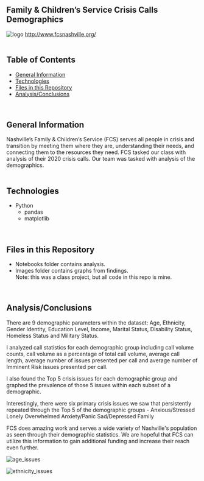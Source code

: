 ## Family & Children’s Service Crisis Calls Demographics<br>

![logo](../main/images/fcs_logo.png)
http://www.fcsnashville.org/
<br>
<br>

## Table of Contents
* [General Information](#general-information)
* [Technologies](#technologies)
* [Files in this Repository](#files)
* [Analysis/Conclusions](#analysis)
<br>

## <a name="general-information"></a>General Information
Nashville’s Family & Children’s Service (FCS) serves all people in crisis and transition by meeting them where they are, understanding their needs, and connecting them to the resources they need.  FCS tasked our class with analysis of their 2020 crisis calls.  Our team was tasked with analysis of the demographics. 
<br>
<br>

## <a name="technologies"></a>Technologies
- Python
  - pandas
  - matplotlib
<br>

## <a name="files"></a>Files in this Repository
- Notebooks folder contains analysis. 
- Images folder contains graphs from findings. \
Note: this was a class project, but all code in this repo is mine.<br>
<br>

## <a name="analysis"></a>Analysis/Conclusions
There are 9 demographic parameters within the dataset: Age, Ethnicity, Gender Identity, Education Level, Income, Marital Status, Disability Status, Homeless Status and Military Status.  

I analyzed call statistics for each demographic group including call volume counts, call volume as a percentage of total call volume, average call length, average number of issues presented per call and average number of Imminent Risk issues presented per call.

I also found the Top 5 crisis issues for each demographic group and graphed the prevalence of those 5 issues within each subset of a demographic.  

Interestingly, there were six primary crisis issues we saw that persistently repeated through the Top 5 of the demographic groups - 
Anxious/Stressed
Lonely
Overwhelmed
Anxiety/Panic
Sad/Depressed
Family

FCS does amazing work and serves a wide variety of Nashville's population as seen through their demographic statistics.  We are hopeful that FCS can utilize this information to gain additional funding and increase their reach even further.

![age_issues](../main/images/Age_Top5_Issues.jpg)

![ethnicity_issues](../main/images/Ethnicity_Top5_Issues.jpg)
